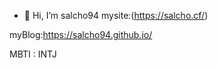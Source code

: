 - 👋 Hi, I’m salcho94
mysite:(https://salcho.cf/)

myBlog:https://salcho94.github.io/

MBTI : INTJ
<!---
salcho94/salcho94 is a ✨ special ✨ repository because its `README.md` (this file) appears on your GitHub profile.
You can click the Preview link to take a look at your changes.
--->
